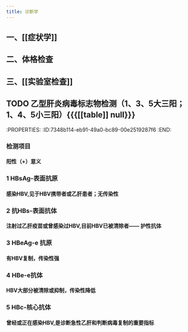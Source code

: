 ```yaml
---
title: 诊断学
---
```


## 一、[[症状学]]

## 二、体格检查

## 三、[[实验室检查]]

## 

## TODO 乙型肝炎病毒标志物检测（1、3、5大三阳；1、4、5小三阳）{{{[[table]] null}}}
:PROPERTIES:
:ID:7348b114-eb91-49a0-bc89-00e2519287f6
:END:
### 检测项目
#### 阳性（+）意义

### 1 HBsAg-表面抗原
#### 感染HBV,见于HBV携带者或乙肝患者；无传染性

### 2 抗HBs-表面抗体
#### 注射过乙肝疫苗或曾感染过HBV,目前HBV已被清除者—— 护性抗体

### 3 HBeAg-e 抗原
#### 有HBV复制，传染性强

### 4 HBe-e抗体
#### HBV大部分被清除或抑制，传染性降低

### 5 HBc-核心抗体
#### 曾经或正在感染HBV,是诊断急性乙肝和判断病毒复制的重要指标
